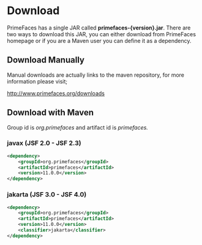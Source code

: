 # Download

PrimeFaces has a single JAR called **primefaces-{version}.jar**. There are two ways to download this
JAR, you can either download from PrimeFaces homepage or if you are a Maven user you can define
it as a dependency.

## Download Manually
Manual downloads are actually links to the maven repository, for more information please visit;

http://www.primefaces.org/downloads

## Download with Maven
Group id is _org.primefaces_ and artifact id is _primefaces._

### javax (JSF 2.0 - JSF 2.3)

```xml
<dependency>
    <groupId>org.primefaces</groupId>
    <artifactId>primefaces</artifactId>
    <version>11.0.0</version>
</dependency>
```

### jakarta (JSF 3.0 - JSF 4.0)

```xml
<dependency>
    <groupId>org.primefaces</groupId>
    <artifactId>primefaces</artifactId>
    <version>11.0.0</version>
    <classifier>jakarta</classifier>
</dependency>
```